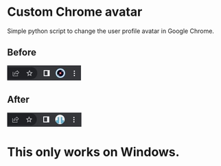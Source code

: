 # Custom Chrome avatar
Simple python script to change the user profile avatar in Google Chrome.

## Before
![Before image](/img/before.jpg?raw=true?raw=true "Before image")

## After
![After image](/img/after.jpg?raw=true?raw=true "After image")

# This only works on Windows.
